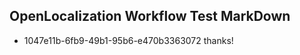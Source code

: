 ## OpenLocalization Workflow Test MarkDown
* 1047e11b-6fb9-49b1-95b6-e470b3363072 thanks!

<!--HONumber=Jul16_HO3-->


